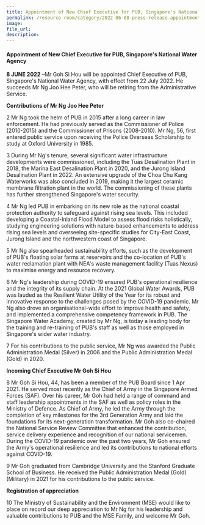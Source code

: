 ```yaml
---  
title: Appointment of New Chief Executive for PUB, Singapore's National Water Agency 
permalink: /resource-room/category/2022-06-08-press-release-appointment-of-new-chief-executive-PUB/  
image:  
file_url:  
description:  
---  
```


#### Appointment of New Chief Executive for PUB, Singapore's National Water Agency

**8 JUNE 2022** –Mr Goh Si Hou will be appointed Chief Executive of PUB, Singapore&#39;s National Water Agency, with effect from 22 July 2022. He succeeds Mr Ng Joo Hee Peter, who will be retiring from the Administrative Service.

**Contributions of Mr Ng Joo Hee Peter**

2 Mr Ng took the helm of PUB in 2015 after a long career in law enforcement. He had previously served as the Commissioner of Police (2010-2015) and the Commissioner of Prisons (2008-2010). Mr Ng, 56, first entered public service upon receiving the Police Overseas Scholarship to study at Oxford University in 1985.

3 During Mr Ng&#39;s tenure, several significant water infrastructure developments were commissioned, including the Tuas Desalination Plant in 2018, the Marina East Desalination Plant in 2020, and the Jurong Island Desalination Plant in 2022. An extensive upgrade of the Choa Chu Kang Waterworks was also concluded in 2019, making it the largest ceramic membrane filtration plant in the world. The commissioning of these plants has further strengthened Singapore&#39;s water security.

4 Mr Ng led PUB in embarking on its new role as the national coastal protection authority to safeguard against rising sea levels. This included developing a Coastal-Inland Flood Model to assess flood risks holistically, studying engineering solutions with nature-based enhancements to address rising sea levels and overseeing site-specific studies for City-East Coast, Jurong Island and the northwestern coast of Singapore.

5 Mr Ng also spearheaded sustainability efforts, such as the development of PUB&#39;s floating solar farms at reservoirs and the co-location of PUB&#39;s water reclamation plant with NEA&#39;s waste management facility (Tuas Nexus) to maximise energy and resource recovery.

6 Mr Ng&#39;s leadership during COVID-19 ensured PUB&#39;s operational resilience and the integrity of its supply chain. At the 2021 Global Water Awards, PUB was lauded as the Resilient Water Utility of the Year for its robust and innovative response to the challenges posed by the COVID-19 pandemic. Mr Ng also drove an organisational-wide effort to improve health and safety, and implemented a comprehensive competency framework in PUB. The Singapore Water Academy, created by Mr Ng, is today a leading body for the training and re-training of PUB&#39;s staff as well as those employed in Singapore&#39;s wider water industry.

7 For his contributions to the public service, Mr Ng was awarded the Public Administration Medal (Silver) in 2006 and the Public Administration Medal (Gold) in 2020.

**Incoming Chief Executive Mr Goh Si Hou**

8 Mr Goh Si Hou, 44, has been a member of the PUB Board since 1 Apr 2021. He served most recently as the Chief of Army in the Singapore Armed Forces (SAF). Over his career, Mr Goh had held a range of command and staff leadership appointments in the SAF as well as policy roles in the Ministry of Defence. As Chief of Army, he led the Army through the completion of key milestones for the 3rd Generation Army and laid the foundations for its next-generation transformation. Mr Goh also co-chaired the National Service Review Committee that enhanced the contribution, service delivery experience and recognition of our national servicemen. During the COVID-19 pandemic over the past two years, Mr Goh ensured the Army&#39;s operational resilience and led its contributions to national efforts against COVID-19.

9 Mr Goh graduated from Cambridge University and the Stanford Graduate School of Business. He received the Public Administration Medal (Gold) (Military) in 2021 for his contributions to the public service.

**Registration of appreciation**

10 The Ministry of Sustainability and the Environment (MSE) would like to place on record our deep appreciation to Mr Ng for his leadership and valuable contributions to PUB and the MSE Family, and welcome Mr Goh.

